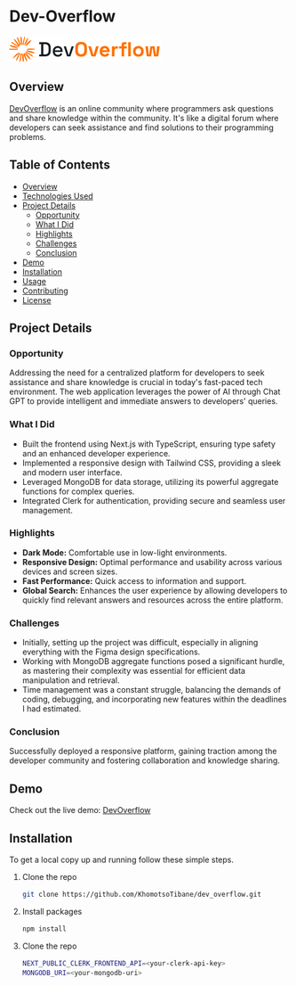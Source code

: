 # Dev-Overflow

![Dev-Overflow](public/assets/images/logo.png)


## Overview

[DevOverflow](https://dev-overflow-silk.vercel.app/) is an online community where programmers ask questions and share knowledge within the community. It's like a digital forum where developers can seek assistance and find solutions to their programming problems.

## Table of Contents

- [Overview](#overview)
- [Technologies Used](#technologies-used)
- [Project Details](#project-details)
  - [Opportunity](#opportunity)
  - [What I Did](#what-i-did)
  - [Highlights](#highlights)
  - [Challenges](#challenges)
  - [Conclusion](#conclusion)
- [Demo](#demo)
- [Installation](#installation)
- [Usage](#usage)
- [Contributing](#contributing)
- [License](#license)



## Project Details

### Opportunity

Addressing the need for a centralized platform for developers to seek assistance and share knowledge is crucial in today's fast-paced tech environment. The web application leverages the power of AI through Chat GPT to provide intelligent and immediate answers to developers' queries.

### What I Did

- Built the frontend using Next.js with TypeScript, ensuring type safety and an enhanced developer experience.
- Implemented a responsive design with Tailwind CSS, providing a sleek and modern user interface.
- Leveraged MongoDB for data storage, utilizing its powerful aggregate functions for complex queries.
- Integrated Clerk for authentication, providing secure and seamless user management.

### Highlights

- **Dark Mode:** Comfortable use in low-light environments.
- **Responsive Design:** Optimal performance and usability across various devices and screen sizes.
- **Fast Performance:** Quick access to information and support.
- **Global Search:** Enhances the user experience by allowing developers to quickly find relevant answers and resources across the entire platform.

### Challenges

- Initially, setting up the project was difficult, especially in aligning everything with the Figma design specifications.
- Working with MongoDB aggregate functions posed a significant hurdle, as mastering their complexity was essential for efficient data manipulation and retrieval.
- Time management was a constant struggle, balancing the demands of coding, debugging, and incorporating new features within the deadlines I had estimated.

### Conclusion

Successfully deployed a responsive platform, gaining traction among the developer community and fostering collaboration and knowledge sharing.

## Demo

Check out the live demo: [DevOverflow](https://dev-overflow-silk.vercel.app/)

## Installation

To get a local copy up and running follow these simple steps.

1. Clone the repo
   ```sh
   git clone https://github.com/KhomotsoTibane/dev_overflow.git
2. Install packages
    ```sh
    npm install
3. Clone the repo
   ```sh
   NEXT_PUBLIC_CLERK_FRONTEND_API=<your-clerk-api-key>
   MONGODB_URI=<your-mongodb-uri>





